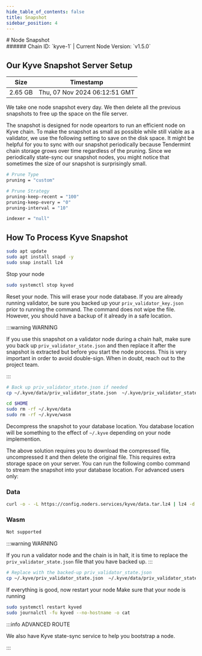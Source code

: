 ```yaml
---
hide_table_of_contents: false
title: Snapshot
sidebar_position: 4
---
```


<div class="h1-with-icon icon-kyve">
# Node Snapshot
</div>
###### Chain ID: `kyve-1` | Current Node Version: `v1.5.0`

## Our Kyve Snapshot Server Setup

| Size   | Timestamp   |
|--------|-------------|
| 2.65 GB | Thu, 07 Nov 2024 06:12:51 GMT |


We take one node snapshot every day. We then delete all the previous snapshots to free up the space on the file server.

The snapshot is designed for node opeartors to run an efficient node on Kyve chain. To make the snapshot as small as possible while still viable as a validator, we use the following setting to save on the disk space. It might be helpful for you to sync with our snapshot periodically because Tendermint chain storage grows over time regardless of the pruning. Since we periodically state-sync our snapshot nodes, you might notice that sometimes the size of our snapshot is surprisingly small.

```bash title="app.toml"
# Prune Type
pruning = "custom"

# Prune Strategy
pruning-keep-recent = "100"
pruning-keep-every = "0"
pruning-interval = "10"
```

```bash title="config.toml"
indexer = "null"
```

## How To Process Kyve Snapshot
```bash
sudo apt update
sudo apt install snapd -y
sudo snap install lz4
```

Stop your node
```bash
sudo systemctl stop kyved
```
Reset your node. This will erase your node database. If you are already running validator, be sure you backed up your `priv_validator_key.json` prior to running the command. The command does not wipe the file. However, you should have a backup of it already in a safe location.

:::warning WARNING

If you use this snapshot on a validator node during a chain halt, make sure you back up `priv_validator_state.json` and then replace it after the snapshot is extracted but before you start the node process. This is very important in order to avoid double-sign. When in doubt, reach out to the project team.

:::

```bash
# Back up priv_validator_state.json if needed
cp ~/.kyve/data/priv_validator_state.json  ~/.kyve/priv_validator_state.json

cd $HOME
sudo rm -rf ~/.kyve/data
sudo rm -rf ~/.kyve/wasm
```

Decompress the snapshot to your database location. You database location will be something to the effect of `~/.kyve` depending on your node implemention.

The above solution requires you to download the compressed file, uncompressed it and then delete the original file. This requires extra storage space on your server. You can run the following combo command to stream the snapshot into your database location. For advanced users only:
### Data
```bash
curl -o - -L https://config.noders.services/kyve/data.tar.lz4 | lz4 -d | tar -x -C ~/.kyve
```
### Wasm
```bash
Not supported
```

:::warning WARNING

If you run a validator node and the chain is in halt, it is time to replace the `priv_validator_state.json` file that you have backed up.
:::

```bash
# Replace with the backed-up priv_validator_state.json
cp ~/.kyve/priv_validator_state.json  ~/.kyve/data/priv_validator_state.json
```

If everything is good, now restart your node
Make sure that your node is running

```bash
sudo systemctl restart kyved
sudo journalctl -fu kyved --no-hostname -o cat
```

:::info ADVANCED ROUTE

We also have Kyve state-sync service to help you bootstrap a node.

:::
